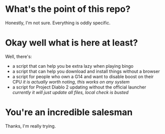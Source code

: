 # What's the point of this repo?
Honestly, I'm not sure. Everything is oddly specific.

# Okay well what is here at least?
Well, there's:
* a script that can help you be extra lazy when playing bingo
* a script that can help you download and install things without a browser
* a script for people who own a G14 and want to disable boost on their CPU
   _it is actually worth noting, this works on any system_
* a script for Project Diablo 2 updating without the official launcher
   _currently it will just update all files, local check is busted_

# You're an incredible salesman
Thanks, I'm really trying.
